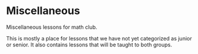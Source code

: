 # Miscellaneous
Miscellaneous lessons for math club.

This is mostly a place for lessons that we have not yet categorized as junior or senior. It also contains lessons that will be taught to both groups.

